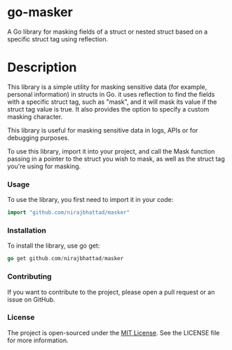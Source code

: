 # go-masker
A Go library for masking fields of a struct or nested struct based on a specific struct tag using reflection.

# Description
This library is a simple utility for masking sensitive data (for example, personal information) in structs in Go. it uses reflection to find the fields with a specific struct tag, such as "mask", and it will mask its value if the struct tag value is true. It also provides the option to specify a custom masking character.

This library is useful for masking sensitive data in logs, APIs or for debugging purposes.

To use this library, import it into your project, and call the Mask function passing in a pointer to the struct you wish to mask, as well as the struct tag you're using for masking.

### Usage

To use the library, you first need to import it in your code:
```go
import "github.com/nirajbhattad/masker"
```

### Installation
To install the library, use go get:
```go
go get github.com/nirajbhattad/masker
```

### Contributing
If you want to contribute to the project, please open a pull request or an issue on GitHub.

### License
The project is open-sourced under the [MIT License](LICENSE). See the LICENSE file for more information.
